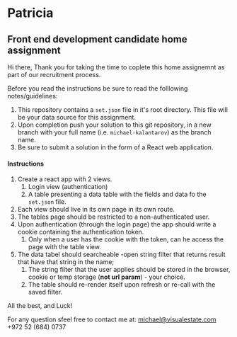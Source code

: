 # Patricia
## Front end development candidate home assignment

Hi there,
Thank you for taking the time to coplete this home assignemnt as part of our recruitment process.

Before you read the instructions be sure to read the folllowing notes/guidelines:
1. This repository contains a `set.json` file in it's root directory. This file will be your data source for this assignment.
2. Upon completion push your solution to this git repository, in a new branch with your full name (i.e. `michael-kalantarov`) as the branch name.
2. Be sure to submit a solution in the form of a React web application.

#### Instructions
1. Create a react app with 2 views.
	1. Login view (authentication)
	2. A table presenting a data table with the fields and data fo the `set.json` file.
2. Each view should live in its own page in its own route.
3. The tables page should be restricted to a non-authenticated user.
4. Upon authentication (through the login page) the app should write a cookie containing the authentication token.
	1. Only when a user has the cookie with the token, can he access the page with the table view.
5. The data tabel should searcheable -open string filter that returns result that have that string in the name;
	1. The string filter that the user applies should be stored in the browser, cookie or temp storage (**not url param**) - your choice.
	2. The table should re-render itself upon refresh or re-call with the saved filter.

All the best, and Luck!

For any question sfeel free to contact me at:
michael@visualestate.com
+972 52 (684) 0737
